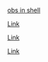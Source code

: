 <!--ts-->


<!-- Added by: gil_diy, at: Sun 28 Feb 2021 09:27:45 IST -->

<!--te-->


[obs in shell](https://obsproject.com/wiki/Launch-Parameters)

[Link](https://github.com/umlaeute/v4l2loopback#run)

[Link](https://www.youtube.com/watch?v=Eca509IDLdM)

[Link](https://www.youtube.com/watch?v=lyYK9WJNQw4)
